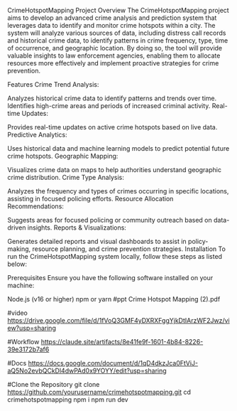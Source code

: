 CrimeHotspotMapping
Project Overview
The CrimeHotspotMapping project aims to develop an advanced crime analysis and prediction system that leverages data to identify and monitor crime hotspots within a city. The system will analyze various sources of data, including distress call records and historical crime data, to identify patterns in crime frequency, type, time of occurrence, and geographic location. By doing so, the tool will provide valuable insights to law enforcement agencies, enabling them to allocate resources more effectively and implement proactive strategies for crime prevention.

Features
Crime Trend Analysis:

Analyzes historical crime data to identify patterns and trends over time.
Identifies high-crime areas and periods of increased criminal activity.
Real-time Updates:

Provides real-time updates on active crime hotspots based on live data.
Predictive Analytics:

Uses historical data and machine learning models to predict potential future crime hotspots.
Geographic Mapping:

Visualizes crime data on maps to help authorities understand geographic crime distribution.
Crime Type Analysis:

Analyzes the frequency and types of crimes occurring in specific locations, assisting in focused policing efforts.
Resource Allocation Recommendations:

Suggests areas for focused policing or community outreach based on data-driven insights.
Reports & Visualizations:

Generates detailed reports and visual dashboards to assist in policy-making, resource planning, and crime prevention strategies.
Installation
To run the CrimeHotspotMapping system locally, follow these steps as listed below:


Prerequisites
Ensure you have the following software installed on your machine:

Node.js (v16 or higher)
npm or yarn
#ppt Crime Hotspot Mapping (2).pdf

#video https://drive.google.com/file/d/1fVoQ3GMF4yDXRXFggYjkDtIArzWF2Jwz/view?usp=sharing

#Workflow https://claude.site/artifacts/8e41fe9f-1601-4b84-8226-39e3172b7af6

#Docs https://docs.google.com/document/d/1qD4dkzJca0FtViJ-aQ5No2evbQCkDl4dwPAd0x9YOYY/edit?usp=sharing

#Clone the Repository
git clone https://github.com/yourusername/crimehotspotmapping.git
cd crimehotspotmapping
npm i
npm run dev 
